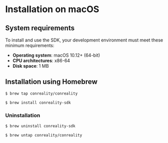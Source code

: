 # Installation on macOS

## System requirements

To install and use the SDK, your development environment must meet these
minimum requirements:

- **Operating system**: macOS 10.12+ (64-bit)
- **CPU architectures**: x86-64
- **Disk space**: 1 MB

## Installation using Homebrew

```bash
$ brew tap conreality/conreality

$ brew install conreality-sdk
```

### Uninstallation

```bash
$ brew uninstall conreality-sdk

$ brew untap conreality/conreality
```

